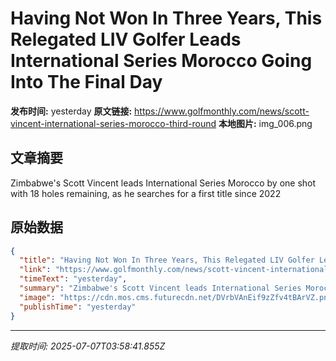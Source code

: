 # Having Not Won In Three Years, This Relegated LIV Golfer Leads International Series Morocco Going Into The Final Day

**发布时间:** yesterday
**原文链接:** https://www.golfmonthly.com/news/scott-vincent-international-series-morocco-third-round
**本地图片:** img_006.png

## 文章摘要

Zimbabwe's Scott Vincent leads International Series Morocco by one shot with 18 holes remaining, as he searches for a first title since 2022

## 原始数据

```json
{
  "title": "Having Not Won In Three Years, This Relegated LIV Golfer Leads International Series Morocco Going Into The Final Day",
  "link": "https://www.golfmonthly.com/news/scott-vincent-international-series-morocco-third-round",
  "timeText": "yesterday",
  "summary": "Zimbabwe's Scott Vincent leads International Series Morocco by one shot with 18 holes remaining, as he searches for a first title since 2022",
  "image": "https://cdn.mos.cms.futurecdn.net/DVrbVAnEif9zZfv4tBArVZ.png",
  "publishTime": "yesterday"
}
```

---
*提取时间: 2025-07-07T03:58:41.855Z*
